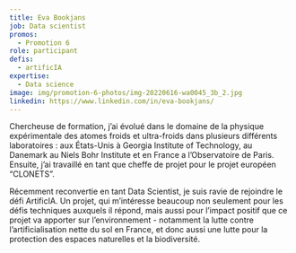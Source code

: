 ```yaml
---
title: Eva Bookjans
job: Data scientist
promos:
  - Promotion 6
role: participant
defis:
  - artificIA
expertise:
  - Data science
image: img/promotion-6-photos/img-20220616-wa0045_3b_2.jpg
linkedin: https://www.linkedin.com/in/eva-bookjans/
---
```


Chercheuse de formation, j’ai évolué dans le domaine de la physique expérimentale des atomes froids et ultra-froids dans plusieurs différents laboratoires : aux États-Unis à Georgia Institute of Technology, au Danemark au Niels Bohr Institute et en France a l’Observatoire de Paris.  Ensuite, j’ai travaillé en tant que cheffe de projet pour le projet européen “CLONETS”. 

Récemment reconvertie en tant Data Scientist, je suis ravie de rejoindre le défi ArtificIA. Un projet, qui m’intéresse beaucoup non seulement pour les défis techniques auxquels il répond, mais aussi pour l’impact positif que ce projet va apporter sur l’environnement - notamment la lutte contre l’artificialisation nette du sol en France, et donc aussi une lutte pour la protection des espaces naturelles et la biodiversité.
